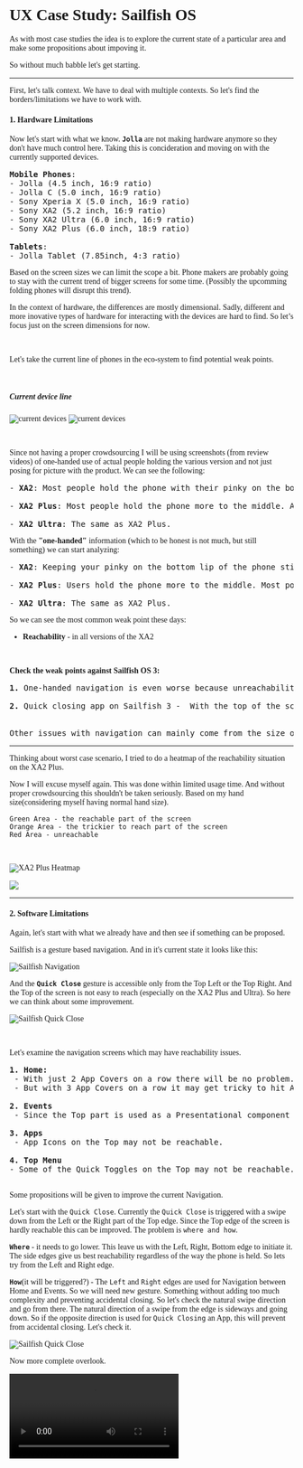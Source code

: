 <link href="style.css" rel="stylesheet"></link>

<span style="font-family: Fira Code">

# UX Case Study: Sailfish OS

As with most case studies the idea is to explore the current state of a particular area and make some propositions about impoving it.

So without much babble let's get starting.

***

First, let's talk context. We have to deal with multiple contexts. So let's find the borders/limitations we have to work with.

#### 1. Hardware Limitations

Now let's start with what we know. **`Jolla`** are not making hardware anymore so they don't have much control here. Taking this is concideration and moving on with the currently supported devices.


<pre>
<strong>Mobile Phones</strong>: 
- Jolla (4.5 inch, 16:9 ratio)
- Jolla C (5.0 inch, 16:9 ratio)
- Sony Xperia X (5.0 inch, 16:9 ratio)
- Sony XA2 (5.2 inch, 16:9 ratio)
- Sony XA2 Ultra (6.0 inch, 16:9 ratio)
- Sony XA2 Plus (6.0 inch, 18:9 ratio)

<strong>Tablets</strong>: 
- Jolla Tablet (7.85inch, 4:3 ratio)
</pre>


Based on the screen sizes we can limit the scope a bit.
Phone makers are probably going to stay with the current trend of bigger screens for some time. (Possibly the upcomming folding phones will disrupt this trend).

In the context of hardware, the differences are mostly dimensional. Sadly, different and more inovative types of hardware for interacting with the devices are hard to find. So let’s focus just on the screen dimensions for now.

<br>

Let's take the current line of phones in the eco-system to find potential weak points.

<br>

##### Current device line
![current devices](resources/images/sailfish-current-devices.webp)
![current devices](resources/images/sailfish-current-devices.png)

<br>

Since not having a proper crowdsourcing I will be using screenshots (from review videos) of one-handed use of actual people holding the various version and not just posing for picture with the product. We can see the following:

<pre>
- <strong>XA2</strong>: Most people hold the phone with their pinky on the bottom lip.

- <strong>XA2 Plus</strong>: Most people hold the phone more to the middle. Actually most people use the phone with two hands.

- <strong>XA2 Ultra</strong>: The same as XA2 Plus.
</pre>


With the **"one-handed"** information (which to be honest is not much, but still something) we can start analyzing:

<pre>
- <strong>XA2</strong>: Keeping your pinky on the bottom lip of the phone still gives enough grip and the phone can be used for somewhat normal operation. Top of the screen is unreachable. The opposite horizontal edge is unreachable.

- <strong>XA2 Plus</strong>: Users hold the phone more to the middle. Most possible explanation is weight balance, otherwise there would not be enough grip. Bottom of the screen is harder to reach(more on that later). Top of the screen is unreachable. The opposite horizontal edge is unreachable.

- <strong>XA2 Ultra</strong>: The same as XA2 Plus.
</pre>

So we can see the most common weak point these days:

- **Reachability** - in all versions of the XA2

<br>

**Check the weak points against Sailfish OS 3:**

<pre>
<strong>1.</strong> One-handed navigation is even worse because unreachability to bottom edge in XA2 Plus and Ultra. 

<strong>2.</strong> Quick closing app on Sailfish 3 -  With the top of the screen being unreachable there is a problem. Also this is only possible from the left or right portion of the top edge.


Other issues with navigation can mainly come from the size of the device and not the OS itself.
</pre>

***

Thinking about worst case scenario, I tried to do a heatmap of the reachability situation on the XA2 Plus.

Now I will excuse myself again. This was done within limited usage time. And without proper crowdsourcing this shouldn't be taken seriously. Based on my hand size(considering myself having normal hand size).

```
Green Area - the reachable part of the screen
Orange Area - the trickier to reach part of the screen
Red Area - unreachable
```

<br>

![XA2 Plus Heatmap](https://gitlab.com/andyfv/sailfishos-ux-case-study/raw/master/resources/images/sailfish-devices-reachability.svg)

<img src="https://gitlab.com/andyfv/sailfishos-ux-case-study/raw/master/resources/images/sailfish-devices-reachability.svg">

***

#### 2. Software Limitations

Again, let's start with what we already have and then see if something can be proposed.

Sailfish is a gesture based navigation. And in it's current state it looks like this:

![Sailfish Navigation](resources/images/sailfish-navigation.svg)

And the **`Quick Close`** gesture is accessible only from the Top Left or the Top Right. And the Top of the screen is not easy to reach (especially on the XA2 Plus and Ultra). So here we can think about some improvement.

![Sailfish Quick Close](resources/images/sailfish-quick-close.svg)

<br>

Let's examine the navigation screens which may have reachability issues.

<pre>
<strong>1. Home:</strong>
 - With just 2 App Covers on a row there will be no problem.
 - But with 3 App Covers on a row it may get tricky to hit App Covers in the opposite edges on the Top of the screen.

<strong>2. Events </strong>
 - Since the Top part is used as a Presentational component with no controls,there are no problems.

<strong>3. Apps </strong>
 - App Icons on the Top may not be reachable.

<strong>4. Top Menu </strong>
- Some of the Quick Toggles on the Top may not be reachable.

</pre>

Some propositions will be given to improve the current Navigation.

Let's start with the `Quick Close`.
Currently the `Quick Close` is triggered with a swipe down from the Left or the Right part of the Top edge. Since the Top edge of the screen is hardly reachable this can be improved. The problem is `where and how`.

**`Where`** - it needs to go lower. This leave us with the Left, Right, Bottom edge to initiate it. The side edges give us best reachability regardless of the way the phone is held. So lets try from the Left and Right edge.

**`How`**(it will be triggered?) - The `Left` and `Right` edges are used for Navigation between Home and Events. So we will need new gesture. Something without adding too much complexity and preventing accidental closing. So let's check the natural swipe direction and go from there. The natural direction of a swipe from the edge is sideways and going down. So if the opposite direction is used for `Quick Closing` an App, this will prevent from accidental closing. Let's check it.

![Sailfish Quick Close](resources/images/sailfish-swipe-comparison.svg)

Now more complete overlook.

![Sailfish Quick Close](resources/video/SailfishOS_CloseApp.mp4)



</span>